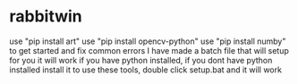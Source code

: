 # rabbitwin
use "pip install art"
use "pip install opencv-python"
use "pip install numby" to get started and fix common errors
I have made a batch file that will setup for you it will work if you have python installed, if you dont have python installed install it to use these tools, double click setup.bat and it will work 
